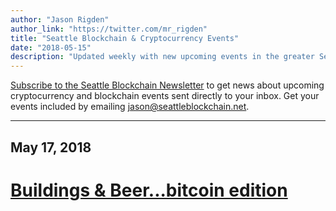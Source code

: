 ```yaml
---
author: "Jason Rigden"
author_link: "https://twitter.com/mr_rigden"
title: "Seattle Blockchain & Cryptocurrency Events"
date: "2018-05-15"
description: "Updated weekly with new upcoming events in the greater Seattle area that are focused on cryptocurrency and the blockchain."
---
```


<p>
<a href="http://email.seattleblockchain.net">Subscribe to the Seattle Blockchain Newsletter</a> to get news about upcoming cryptocurrency and blockchain events sent directly to your inbox.
Get your events included by emailing <a href="mailto:jason@seattleblockchain.net">jason@seattleblockchain.net</a>.
</p>

<hr>

<div class="event">
  <h2>May 17, 2018</h2>
    <a href="https://www.eventbrite.com/e/buildings-beerbitcoin-edition-tickets-45675523721?aff=es2">
    <h1>
Buildings & Beer...bitcoin edition
    </h1>
  </a>
  <p>
  </p>
</div>



